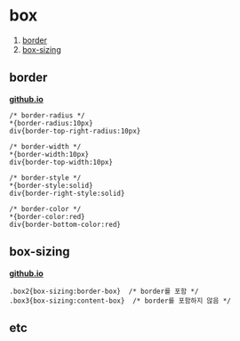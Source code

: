 # box
1. [border](#border)
1. [box-sizing](#box-sizing)

## <a name="border">border</a>
**[github.io](http://smilesol85.github.io/html-css/box/border.html "border")**
	
	/* border-radius */
	*{border-radius:10px}
	div{border-top-right-radius:10px}

	/* border-width */
	*{border-width:10px}
	div{border-top-width:10px}

	/* border-style */
	*{border-style:solid}
	div{border-right-style:solid}

	/* border-color */
	*{border-color:red}
	div{border-bottom-color:red}

## <a name="box-sizing">box-sizing</a>
**[github.io](http://smilesol85.github.io/html-css/box/box-sizing.html "box-sizing")**

	.box2{box-sizing:border-box}  /* border를 포함 */
	.box3{box-sizing:content-box}  /* border를 포함하지 않음 */

## etc